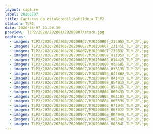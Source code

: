 ```yaml
---
layout: capture
label: 20200807
title: Capturas da esta&ccedil;&atilde;o TLP2
station: TLP2
date: 2020-08-07 21:59:50
preview:  TLP2/2020/202008/20200807/stack.jpg
capturas:
  - imagem: TLP2/2020/202008/20200807/M20200807_215950_TLP_2P.jpg
  - imagem: TLP2/2020/202008/20200807/M20200807_231451_TLP_2P.jpg
  - imagem: TLP2/2020/202008/20200807/M20200807_235832_TLP_2P.jpg
  - imagem: TLP2/2020/202008/20200807/M20200808_011050_TLP_2P.jpg
  - imagem: TLP2/2020/202008/20200807/M20200808_014428_TLP_2P.jpg
  - imagem: TLP2/2020/202008/20200807/M20200808_020605_TLP_2P.jpg
  - imagem: TLP2/2020/202008/20200807/M20200808_035138_TLP_2P.jpg
  - imagem: TLP2/2020/202008/20200807/M20200808_035809_TLP_2P.jpg
  - imagem: TLP2/2020/202008/20200807/M20200808_041410_TLP_2P.jpg
  - imagem: TLP2/2020/202008/20200807/M20200808_054810_TLP_2P.jpg
  - imagem: TLP2/2020/202008/20200807/M20200808_054826_TLP_2P.jpg
  - imagem: TLP2/2020/202008/20200807/M20200808_060430_TLP_2P.jpg
  - imagem: TLP2/2020/202008/20200807/M20200808_061109_TLP_2P.jpg
  - imagem: TLP2/2020/202008/20200807/M20200808_065538_TLP_2P.jpg
  - imagem: TLP2/2020/202008/20200807/M20200808_071944_TLP_2P.jpg
  - imagem: TLP2/2020/202008/20200807/M20200808_083022_TLP_2P.jpg
  - imagem: TLP2/2020/202008/20200807/M20200808_084840_TLP_2P.jpg
  - imagem: TLP2/2020/202008/20200807/M20200808_085343_TLP_2P.jpg
  - imagem: TLP2/2020/202008/20200807/M20200808_085841_TLP_2P.jpg
---
```

